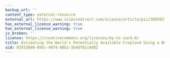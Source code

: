 ```yaml
---
backup_url: ''
content_type: external-resource
external_url: https://www.sciencedirect.com/science/article/pii/S0959378013000794
has_external_licence_warning: true
has_external_license_warning: true
is_broken: ''
license: https://creativecommons.org/licenses/by-nc-sa/4.0/
title: Estimating the World's Potentially Available Cropland Using a Bottom-Up Approach
uid: 83552680-895c-4074-88b3-5b4df81c6d82
---
```

